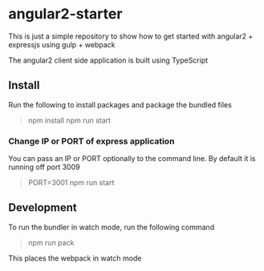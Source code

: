 # angular2-starter

This is just a simple repository to show how to get started with angular2 + expressjs using gulp + webpack

The angular2 client side application is built using TypeScript

## Install

Run the following to install packages and package the bundled files

  > npm install
  > npm run start


### Change IP or PORT of express application

You can pass an IP or PORT optionally to the command line. By default it is running off port 3009

  > PORT=3001 npm run start

## Development

To run the bundler in watch mode, run the following command

  > npm run pack

This places the webpack in watch mode
